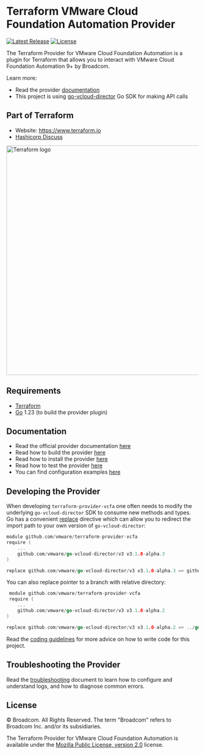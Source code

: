 # Terraform VMware Cloud Foundation Automation Provider

[![Latest Release](https://img.shields.io/github/v/tag/vmware/terraform-provider-vcfa?label=latest%20release&style=for-the-badge)](https://github.com/vmware/terraform-provider-vcfa/releases/latest) [![License](https://img.shields.io/github/license/vmware/terraform-provider-vcfa.svg?style=for-the-badge)](LICENSE)

The Terraform Provider for VMware Cloud Foundation Automation is a plugin for Terraform that allows you to interact with
VMware Cloud Foundation Automation 9+ by Broadcom.

Learn more:

- Read the provider [documentation][provider-documentation]
- This project is using [go-vcloud-director][go-vcd-sdk] Go SDK for making API calls

## Part of Terraform

- Website: <https://www.terraform.io>
- [Hashicorp Discuss](https://discuss.hashicorp.com/c/terraform-core/27)

<!-- markdownlint-disable no-inline-html -->
<img src="https://www.datocms-assets.com/2885/1629941242-logo-terraform-main.svg" alt="Terraform logo" width="600px">

## Requirements

- [Terraform](https://www.terraform.io/downloads.html)
- [Go](https://golang.org/doc/install) 1.23 (to build the provider plugin)

## Documentation

- Read the official provider documentation [here][provider-documentation]
- Read how to build the provider [here][provider-build]
- Read how to install the provider [here][provider-install]
- Read how to test the provider [here][provider-test]
- You can find configuration examples [here][examples]

## Developing the Provider

When developing `terraform-provider-vcfa` one often needs to modify the underlying `go-vcloud-director` SDK to consume
new methods and types. Go has a convenient [replace](https://github.com/golang/go/wiki/Modules#when-should-i-use-the-replace-directive)
directive which can allow you to redirect the import path to your own version of `go-vcloud-director`:

```go
module github.com/vmware/terraform-provider-vcfa
require (
    ...
    github.com/vmware/go-vcloud-director/v3 v3.1.0-alpha.3
)

replace github.com/vmware/go-vcloud-director/v3 v3.1.0-alpha.3 => github.com/my-git-user/go-vcloud-director/v3 v3.1.0-alpha.3    
```

You can also replace pointer to a branch with relative directory:

```go
 module github.com/vmware/terraform-provider-vcfa
 require (
    ...
    github.com/vmware/go-vcloud-director/v3 v3.1.0-alpha.2
)

replace github.com/vmware/go-vcloud-director/v3 v3.1.0-alpha.2 => ../go-vcloud-director
```

Read the [coding guidelines][coding-guidelines] for more advice on how to write code for this project.

## Troubleshooting the Provider

Read the [troubleshooting][troubleshooting] document to learn how to configure and understand logs, and how to
diagnose common errors.

## License

© Broadcom. All Rights Reserved.
The term "Broadcom" refers to Broadcom Inc. and/or its subsidiaries.

The Terraform Provider for VMware Cloud Foundation Automation is available under the
[Mozilla Public License, version 2.0][provider-license] license.

[coding-guidelines]: CODING_GUIDELINES.md
[examples]: examples
[go-vcd-sdk]: https://github.com/vmware/go-vcloud-director
[provider-build]: BUILD.md
[provider-documentation]: https://registry.terraform.io/providers/vmware/vcfa/latest/docs
[provider-install]: INSTALL.md
[provider-license]: LICENSE
[provider-test]: TESTING.md
[troubleshooting]: TROUBLESHOOTING.md
